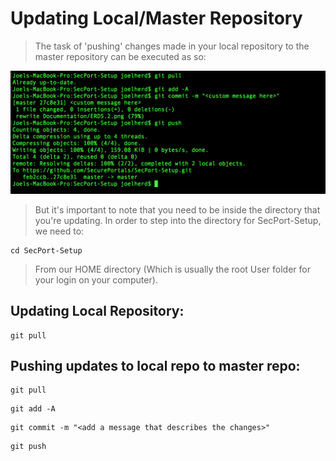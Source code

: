 # Updating Local/Master Repository

> The task of 'pushing' changes made in your local repository to the master repository can be executed as so:

![repoPic](https://github.com/SecurePortals/SecPort-Setup/blob/master/Documentation/UpdateLocalRepo.png)

> But it's important to note that you need to be inside the directory that you're updating. In order to step into the directory for SecPort-Setup, we need to:

```bsh
cd SecPort-Setup
```

> From our HOME directory (Which is usually the root User folder for your login on your computer). 

## Updating Local Repository: 

```bsh
git pull
```

## Pushing updates to local repo to master repo:

```bsh
git pull
```
```bsh
git add -A
```
```bsh
git commit -m "<add a message that describes the changes>"
```
```bsh
git push
```
